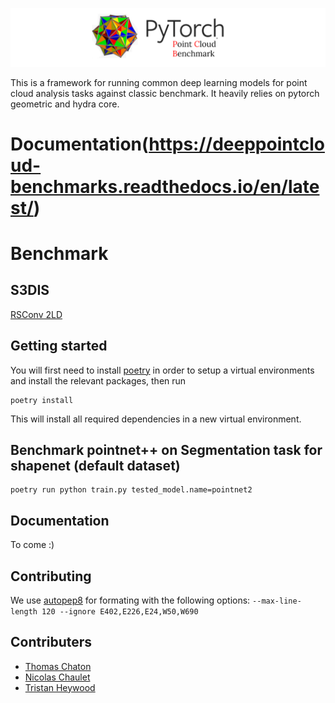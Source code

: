![Project Logo](/docs/logo.png)

This is a framework for running common deep learning models for point cloud analysis tasks against classic benchmark. It heavily relies on pytorch geometric and hydra core.

# Documentation(https://deeppointcloud-benchmarks.readthedocs.io/en/latest/)

# Benchmark
## S3DIS

[RSConv 2LD](/benchmark/s3dis_fold5/RSConv_2LD.md)

## Getting started
You will first need to install [poetry](https://poetry.eustace.io/) in order to setup a virtual environments and install the relevant packages, then run
```
poetry install
```
This will install all required dependencies in a new virtual environment.

## Benchmark pointnet++ on Segmentation task for shapenet (default dataset)
```
poetry run python train.py tested_model.name=pointnet2
```

## Documentation

To come :)

## Contributing
We use [autopep8](https://github.com/hhatto/autopep8) for formating with the following options:
`--max-line-length 120 --ignore E402,E226,E24,W50,W690`

## Contributers
- [Thomas Chaton](https://github.com/tchaton)
- [Nicolas Chaulet](https://github.com/nicolas-chaulet)
- [Tristan Heywood](https://github.com/tristanheywood)
